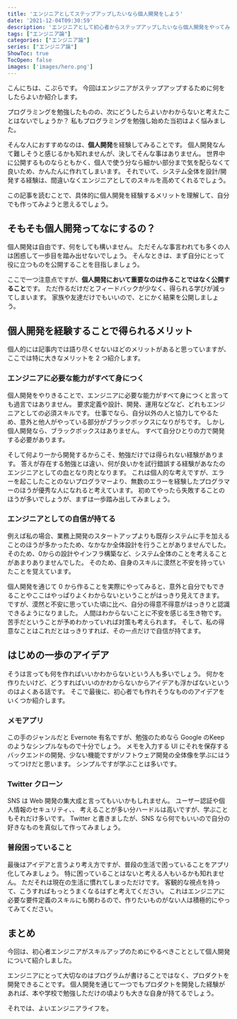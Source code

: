 ```yaml
---
title: 'エンジニアとしてステップアップしたいなら個人開発をしよう'
date: '2021-12-04T09:30:59'
description: 'エンジニアとして初心者からステップアップしたいなら個人開発をやってみましょう。この記事では個人開発で得られるメリットとかんたんなアイデアを紹介しています'
tags: ["エンジニア論"]
categories: ["エンジニア論"]
series: ["エンジニア論"]
ShowToc: true
TocOpen: false
images: ['images/hero.png']
---
```


こんにちは、こぷらです。
今回はエンジニアがステップアップするために何をしたらよいか紹介します。

プログラミングを勉強したものの、次にどうしたらよいかわからないと考えたことはないでしょうか？
私もプログラミングを勉強し始めた当初はよく悩みました。

そんな人におすすめなのは、**個人開発**を経験してみることです。
個人開発なんて難しそうと感じるかも知れませんが、決してそんな事はありません。
世界中に公開するものならともかく、個人で使う分なら細かい部分まで気を配らなくて良いため、かんたんに作れてしまいます。
それでいて、システム全体を設計/開発する経験は、間違いなくエンジニアとしてのスキルを高めてくれるでしょう。

この記事を読むことで、具体的に個人開発を経験するメリットを理解して、自分でも作ってみようと思えるでしょう。

## そもそも個人開発ってなにするの？

個人開発は自由です、何をしても構いません。
ただそんな事言われても多くの人は困惑して一歩目を踏み出せないでしょう。
そんなときは、まず自分にとって役に立つものを公開することを目指しましょう。

ここで一つ注意点ですが、**個人開発において重要なのは作ることではなく公開すること**です。
ただ作るだけだとフィードバックが少なく、得られる学びが減ってしまいます。
家族や友達だけでもいいので、とにかく結果を公開しましょう。

## 個人開発を経験することで得られるメリット

個人的には記事内では語り尽くせないほどのメリットがあると思っていますが、ここでは特に大きなメリットを 2 つ紹介します。

### エンジニアに必要な能力がすべて身につく

個人開発をやりきることで、エンジニアに必要な能力がすべて身につくと言っても過言ではありません。
要求定義や設計、開発、運用などなど、どれもエンジニアとしての必須スキルです。
仕事でなら、自分以外の人と協力してやるため、意外と他人がやっている部分がブラックボックスになりがちです。
しかし個人開発なら、ブラックボックスはありません。
すべて自分ひとりの力で開発する必要があります。

そして何より一から開発するからこそ、勉強だけでは得られない経験があります。
答えが存在する勉強とは違い、何が良いかを試行錯誤する経験があなたのエンジニアとしての血となり肉となります。
これは個人的な考えですが、エラーを起こしたことのないプログラマーより、無数のエラーを経験したプログラマーのほうが優秀な人になれると考えています。
初めてやったら失敗することのほうが多いでしょうが、まずは一歩踏み出してみましょう。

### エンジニアとしての自信が持てる

例えば私の場合、業務上開発のスタートアップよりも既存システムに手を加えることのほうが多かったため、なかなか全体設計を行うことがありませんでした。
そのため、0からの設計やインフラ構築など、システム全体のことを考えることがあまりありませんでした。
そのため、自身のスキルに漠然と不安を持っていたことを覚えています。

個人開発を通じて 0 から作ることを実際にやってみると、意外と自分でもできることやここはやっぱりよくわからないということがはっきり見えてきます。
ですが、漠然と不安に思っていた頃に比べ、自分の得意不得意がはっきりと認識できるようになりました。
人間はわからないことに不安を感じる生き物です。
苦手だということが予めわかっていれば対策も考えられます。
そして、私の得意なことはこれだとはっきりすれば、その一点だけで自信が持てます。

## はじめの一歩のアイデア

そうは言っても何を作ればいいかわからないという人も多いでしょう。
何かを作りたいけど、どうすればいいのかわからないからアイデアも浮かばないというのはよくある話です。
そこで最後に、初心者でも作れそうなもののアイデアをいくつか紹介します。

### メモアプリ

この手のジャンルだと Evernote 有名ですが、勉強のためなら Google のKeep のようなシンプルなもので十分でしょう。
メモを入力する UI にそれを保存するバックエンドの開発、少ない機能ですがソフトウェア開発の全体像を学ぶにはうってつけだと思います。
シンプルですが学ぶことは多いです。

### Twitter クローン

SNS は Web 開発の集大成と言ってもいいかもしれません。
ユーザー認証や個人情報のセキュリティ、、
考えることが多い分ハードルは高いですが、学ぶこともそれだけ多いです。
Twitter と書きましたが、SNS なら何でもいいので自分の好きなものを真似して作ってみましょう。

### 普段困っていること

最後はアイデアと言うより考え方ですが、普段の生活で困っていることをアプリ化してみましょう。
特に困っていることはないと考える人もいるかも知れません。
ただそれは現在の生活に慣れてしまっただけです。
客観的な視点を持って、こうすればもっとうまくなるはずと考えてください。
これはエンジニアに必要な要件定義のスキルにも関わるので、作りたいものがない人は積極的にやってみてください。

## まとめ

今回は、初心者エンジニアがスキルアップのためにやるべきこととして個人開発について紹介しました。

エンジニアにとって大切なのはプログラムが書けることではなく、プロダクトを開発できることです。
個人開発を通じて一つでもプロダクトを開発した経験があれば、本や学校で勉強しただけの頃よりも大きな自身が持てるでしょう。

それでは、よいエンジニアライフを。
